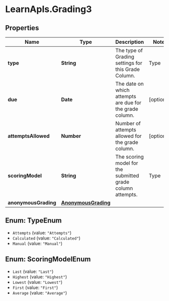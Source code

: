 # LearnApIs.Grading3

## Properties
Name | Type | Description | Notes
------------ | ------------- | ------------- | -------------
**type** | **String** | The type of Grading settings for this Grade Column.   | Type      | Description  | --------- | --------- | | Attempts | Indicates score and grade values are determined based on user attempts | | Calculated | Indicates score and grade values are determined by applying a calculated formula. | | Manual | Indicates score and grade values are manually entered. |  | 
**due** | **Date** | The date on which attempts are due for the grade column. | [optional] 
**attemptsAllowed** | **Number** | Number of attempts allowed for the grade column. | [optional] 
**scoringModel** | **String** | The scoring model for the submitted grade column attempts.   | Type      | Description  | --------- | --------- | | Last |  | | Highest |  | | Lowest |  | | First |  | | Average |  |  | [optional] 
**anonymousGrading** | [**AnonymousGrading**](AnonymousGrading.md) |  | 

<a name="TypeEnum"></a>
## Enum: TypeEnum

* `Attempts` (value: `"Attempts"`)
* `Calculated` (value: `"Calculated"`)
* `Manual` (value: `"Manual"`)


<a name="ScoringModelEnum"></a>
## Enum: ScoringModelEnum

* `Last` (value: `"Last"`)
* `Highest` (value: `"Highest"`)
* `Lowest` (value: `"Lowest"`)
* `First` (value: `"First"`)
* `Average` (value: `"Average"`)

